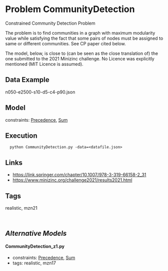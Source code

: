 # Problem CommunityDetection

Constrained Community Detection Problem

The problem is to find communities in a graph with maximum modularity value while satisfying the fact that some pairs of nodes must be assigned
to same or different communities.
See CP paper cited below.

The model, below, is close to (can be seen as the close translation of) the one submitted to the 2021 Minizinc challenge.
No Licence was explicitly mentioned (MIT Licence is assumed).

## Data Example
  n050-e2500-s10-d5-c4-p90.json

## Model
  constraints: [Precedence](http://pycsp.org/documentation/constraints/Precedence), [Sum](http://pycsp.org/documentation/constraints/Sum)

## Execution
```
  python CommunityDetection.py -data=<datafile.json>
```

## Links
  - https://link.springer.com/chapter/10.1007/978-3-319-66158-2_31
  - https://www.minizinc.org/challenge2021/results2021.html

## Tags
  realistic, mzn21

<br />

## _Alternative Models_

#### CommunityDetection_z1.py
 - constraints: [Precedence](http://pycsp.org/documentation/constraints/Precedence), [Sum](http://pycsp.org/documentation/constraints/Sum)
 - tags: realistic, mzn17
